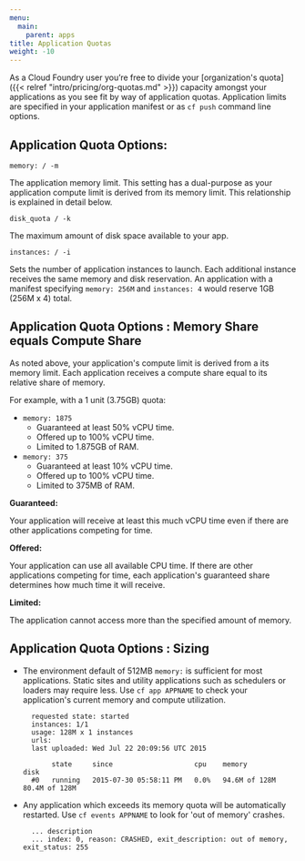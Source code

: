 ```yaml
---
menu:
  main:
    parent: apps
title: Application Quotas
weight: -10
---
```



As a Cloud Foundry user you’re free to divide your [organization's quota]({{< relref "intro/pricing/org-quotas.md" >}}) capacity amongst your applications as you see fit by way of application quotas. Application limits are specified in your application manifest or as `cf push` command line options.

## Application Quota Options:

`memory: / -m`

The application memory limit. This setting has a dual-purpose as your application compute limit is derived from its memory limit. This relationship is explained in detail below.

`disk_quota / -k`

The maximum amount of disk space available to your app.

`instances: / -i`

Sets the number of application instances to launch. Each additional instance receives the same memory and disk reservation. An application with a manifest specifying `memory: 256M` and `instances: 4` would reserve 1GB (256M x 4) total.

## Application Quota Options : Memory Share equals Compute Share

As noted above, your application's compute limit is derived from a its memory limit. Each application receives a compute share equal to its relative share of memory.

For example, with a 1 unit (3.75GB) quota:

- `memory: 1875`
	- Guaranteed at least 50% vCPU time.
	- Offered up to 100% vCPU time. 
	- Limited to 1.875GB of RAM.
- `memory: 375`
	- Guaranteed at least 10% vCPU time. 
	- Offered up to 100% vCPU time. 
	- Limited to 375MB of RAM.

**Guaranteed:**

Your application will receive at least this much vCPU time even if there are other applications competing for time.

**Offered:** 

Your application can use all available CPU time. If there are other applications competing for time, each application's guaranteed share determines how much time it will receive.

**Limited:**

The application cannot access more than the specified amount of memory.


## Application Quota Options : Sizing

- The environment default of 512MB `memory:` is sufficient for most applications. Static sites and utility applications such as schedulers or loaders may require less. Use `cf app APPNAME` to check your application's current memory and compute utilization.

		requested state: started
		instances: 1/1
		usage: 128M x 1 instances
		urls: 
		last uploaded: Wed Jul 22 20:09:56 UTC 2015
		
		     state     since                    cpu    memory          disk          
		#0   running   2015-07-30 05:58:11 PM   0.0%   94.6M of 128M   80.4M of 128M      


- Any application which exceeds its memory quota will be automatically restarted. Use `cf events APPNAME` to look for 'out of memory' crashes.

		... description   
		... index: 0, reason: CRASHED, exit_description: out of memory, exit_status: 255 


